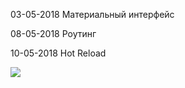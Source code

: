 03-05-2018 Материальный интерфейс

08-05-2018 Роутинг

10-05-2018 Hot Reload

![]('https://raw.githubusercontent.com/Kunica97/ReactDemo2018/master/1.png')
